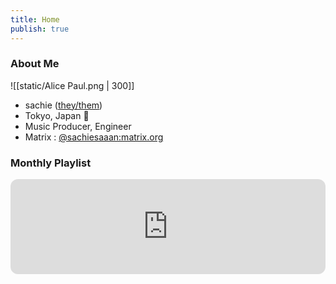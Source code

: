 ```yaml
---
title: Home
publish: true
---
```

### About Me
![[static/Alice Paul.png | 300]]


- sachie ([they/them](https://en.wikipedia.org/wiki/Singular_they))
- Tokyo, Japan 🗾
- Music Producer, Engineer
- Matrix : [@sachiesaaan:matrix.org](https://matrix.to/#/@sachiesaaan:matrix.org)

### Monthly Playlist
<iframe style="border-radius:12px" src="https://open.spotify.com/embed/playlist/1dWw1uKAMKHy4VQmMc4rtT?utm_source=generator" width="100%" height="152" frameBorder="0" allowfullscreen="" allow="autoplay; clipboard-write; encrypted-media; fullscreen; picture-in-picture" loading="lazy"></iframe>




